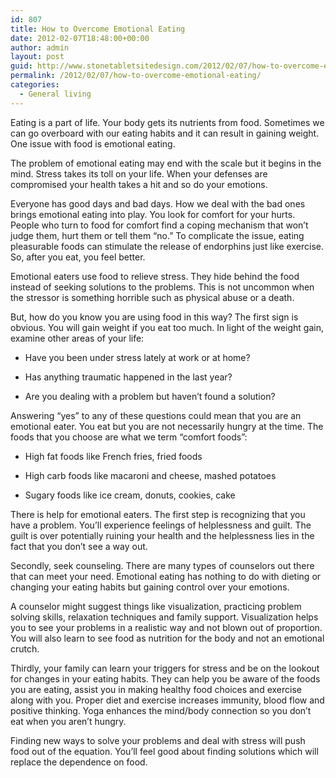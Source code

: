 ```yaml
---
id: 807
title: How to Overcome Emotional Eating
date: 2012-02-07T18:48:00+00:00
author: admin
layout: post
guid: http://www.stonetabletsitedesign.com/2012/02/07/how-to-overcome-emotional-eating/
permalink: /2012/02/07/how-to-overcome-emotional-eating/
categories:
  - General living
---
```

Eating is a part of life. Your body gets its nutrients from food. Sometimes we can go overboard with our eating habits and it can result in gaining weight. One issue with food is emotional eating. 

The problem of emotional eating may end with the scale but it begins in the mind. Stress takes its toll on your life. When your defenses are compromised your health takes a hit and so do your emotions. 

Everyone has good days and bad days. How we deal with the bad ones brings emotional eating into play. You look for comfort for your hurts. People who turn to food for comfort find a coping mechanism that won’t judge them, hurt them or tell them “no.” To complicate the issue, eating pleasurable foods can stimulate the release of endorphins just like exercise. So, after you eat, you feel better.

Emotional eaters use food to relieve stress. They hide behind the food instead of seeking solutions to the problems. This is not uncommon when the stressor is something horrible such as physical abuse or a death.

But, how do you know you are using food in this way? The first sign is obvious. You will gain weight if you eat too much. In light of the weight gain, examine other areas of your life:

* Have you been under stress lately at work or at home?
  
* Has anything traumatic happened in the last year?
  
* Are you dealing with a problem but haven’t found a solution?

Answering “yes” to any of these questions could mean that you are an emotional eater. You eat but you are not necessarily hungry at the time. The foods that you choose are what we term “comfort foods”:

* High fat foods like French fries, fried foods
  
* High carb foods like macaroni and cheese, mashed potatoes
  
* Sugary foods like ice cream, donuts, cookies, cake

There is help for emotional eaters. The first step is recognizing that you have a problem. You’ll experience feelings of helplessness and guilt. The guilt is over potentially ruining your health and the helplessness lies in the fact that you don’t see a way out.

Secondly, seek counseling. There are many types of counselors out there that can meet your need. Emotional eating has nothing to do with dieting or changing your eating habits but gaining control over your emotions. 

A counselor might suggest things like visualization, practicing problem solving skills, relaxation techniques and family support. Visualization helps you to see your problems in a realistic way and not blown out of proportion. You will also learn to see food as nutrition for the body and not an emotional crutch.

Thirdly, your family can learn your triggers for stress and be on the lookout for changes in your eating habits. They can help you be aware of the foods you are eating, assist you in making healthy food choices and exercise along with you. Proper diet and exercise increases immunity, blood flow and positive thinking. Yoga enhances the mind/body connection so you don’t eat when you aren’t hungry.

Finding new ways to solve your problems and deal with stress will push food out of the equation. You’ll feel good about finding solutions which will replace the dependence on food.